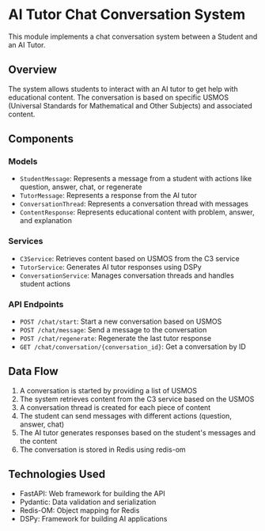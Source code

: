 # AI Tutor Chat Conversation System

This module implements a chat conversation system between a Student and an AI Tutor.

## Overview

The system allows students to interact with an AI tutor to get help with educational content. The conversation is based on specific USMOS (Universal Standards for Mathematical and Other Subjects) and associated content.

## Components

### Models

- `StudentMessage`: Represents a message from a student with actions like question, answer, chat, or regenerate
- `TutorMessage`: Represents a response from the AI tutor
- `ConversationThread`: Represents a conversation thread with messages
- `ContentResponse`: Represents educational content with problem, answer, and explanation

### Services

- `C3Service`: Retrieves content based on USMOS from the C3 service
- `TutorService`: Generates AI tutor responses using DSPy
- `ConversationService`: Manages conversation threads and handles student actions

### API Endpoints

- `POST /chat/start`: Start a new conversation based on USMOS
- `POST /chat/message`: Send a message to the conversation
- `POST /chat/regenerate`: Regenerate the last tutor response
- `GET /chat/conversation/{conversation_id}`: Get a conversation by ID

## Data Flow

1. A conversation is started by providing a list of USMOS
2. The system retrieves content from the C3 service based on the USMOS
3. A conversation thread is created for each piece of content
4. The student can send messages with different actions (question, answer, chat)
5. The AI tutor generates responses based on the student's messages and the content
6. The conversation is stored in Redis using redis-om

## Technologies Used

- FastAPI: Web framework for building the API
- Pydantic: Data validation and serialization
- Redis-OM: Object mapping for Redis
- DSPy: Framework for building AI applications
